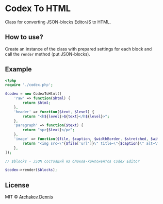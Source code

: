 # Codex To HTML

Class for converting JSON-blocks EditorJS to HTML.

## How to use?

Create an instance of the class with prepared settings for each block and call the `render` method  (put JSON-blocks).

## Example

```php
<?php
require './codex.php';

$codex = new CodexToHtml([
    'raw' => function($html) {
        return $html;
    },
    'header' => function($text, $level) {
        return "<h${level}>${text}</h${level}>";
    },
    'paragraph' => function($text) {
        return "<p>{$text}</p>";
    },
    'image' => function($file, $caption, $widthBorder, $stretched, $withBackground) {
        return "<img src=\"{$file['url']}\" title=\"{$caption}\" alt=\"{$caption}\">";
    },
]);

// $blocks - JSON состоящий из блоков-компонентов Codex Editor

$codex->render($blocks);

```

## License

MIT © [Archakov Dennis](https://github.com/Archakov06)
